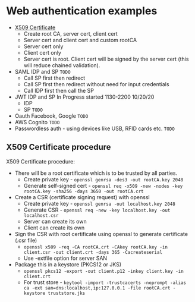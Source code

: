 # Web authentication examples
- [X509 Certificate](#x509-certificate-procedure)
  - Create root CA, server cert, client cert
  - Server cert and client cert and custom rootCA
  - Server cert only
  - Client cert only
  - Server cert is root. Client cert will be signed by the server cert (this will reduce chained validation).
- SAML IDP and SP `TODO`
  - Call SP first then redirect
  - Call SP first then redirect without need for input credentials
  - Call IDP first then call the SP
- JWT IDP and SP In Progress started 1130-2200 10/20/20
  - IDP
  - SP `TODO`
- Oauth Facebook, Google `TODO`
- AWS Cognito `TODO`
- Passwordless auth - using devices like USB, RFID cards etc. `TODO`

## X509 Certificate procedure
X509 Certificate procedure:
- There will be a root certificate which is to be trusted by all parties.
  - Create private key - `openssl genrsa -des3 -out rootCA.key 2048`
  - Generate self-signed cert - `openssl req -x509 -new -nodes -key rootCA.key -sha256 -days 3650 -out rootCA.crt`
- Create a CSR (certificate signing request) with openssl
  - Create private key - `openssl genrsa -out localhost.key 2048`
  - Generate CSR - `openssl req -new -key localhost.key -out localhost.csr`
  - Server can create its own
  - Client can create its own
- Sign the CSR with root certificate using openssl to generate certificate (.csr file)
  - `openssl x509 -req -CA rootCA.crt -CAkey rootCA.key -in client.csr -out client.crt -days 365 -Cacreateserial`
  - Use -extfile option for server SAN
- Package this in a keystore (PKCS12 or JKS)
  - `openssl pkcs12 -export -out client.p12 -inkey client.key -in client.crt`
  - For trust store - `keytool -import -trustcacerts -noprompt -alias ca -ext san=dns:localhost,ip:127.0.0.1 -file rootCA.crt -keystore truststore.jks`
